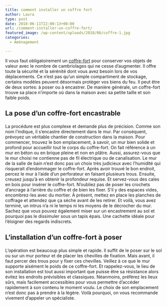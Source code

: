 ```yaml
---
title: comment installer un coffre fort
author: Laura
type: post
date: 2018-06-11T22:00:13+00:00
url: /comment-installer-un-coffre-fort/
featured_image: /wp-content/uploads/2018/06/coffre-1.jpg
categories:
  - Aménagement

---
```

Il vous faut obligatoirement un <a href="https://www.coffrefortplus.com/coffre-fort.html" target="_blank">coffre-fort</a> pour conserver vos objets de valeur avec le nombre de cambriolages qui ne cesse d’augmenter. Il offre toute la sécurité et la sérénité dont vous avez besoin lors de vos déplacements. Ce n’est pas qu’un simple compartiment de stockage, certains modèles peuvent désormais protéger vos biens du feu. Il peut être de deux sortes: à poser ou à encastrer. De manière générale, un coffre-fort trouve sa place n’importe où dans la maison avec sa petite taille et son faible poids.</p> 

## La pose d’un coffre-fort encastrable</p> 

La procédure est plus complexe et demande plus de précision. Comme son nom l’indique, il s’encastre directement dans le mur. Par conséquent, prévoyez un véritable chantier de construction dans la maison. Pour commencer, trouvez le bon emplacement, à savoir, un mur bien solide et profond pour accueillir tout le corps du coffre-fort. On fait référence à un mur en béton ou en brique pleine et non en plâtre. Aussi, assurez-vous que le mur choisi ne contienne pas de fil électrique ou de canalisation. Le mur de la salle de bain n’est donc pas un choix très judicieux avec l’humidité qui risquerait d’endommager le coffre-fort. Après avoir trouvé le bon endroit, percez le mur à l’aide d’un perforateur en faisant plusieurs trous. Ensuite, creusez jusqu’à en obtenir la profondeur requise. Et servez-vous des cales en bois pour insérer le coffre-fort. N’oubliez pas de poser les crochets d’ancrage à l’arrière du coffre et de bien les fixer. S’il y des espaces vides, encombrez-les avec du mortier. À présent, mettez en place les planches de coffrage et attendez que ça sèche avant de les retirer. Et voilà, vous avez terminé, un intrus n’a ni le temps ni les moyens de le décrocher du mur. Sachez que vous pouvez également miser sur un encastrement au sol et pourquoi pas le dissimuler sous un tapis épais. Une cachette idéale pour l’éloigner des regards indiscrets.</p> 

## L’installation d’un coffre-fort à poser</p> 

L’opération est beaucoup plus simple et rapide. Il suffit de le poser sur le sol ou sur un mur porteur et de placer les chevilles de fixation. Mais avant, il faut percer des trous pour y fixer ces chevilles. Veillez à ce que le mur supporte aisément le poids de ce coffre-fort. Et rappelez-vous, le lieu de son installation est tout aussi important que puisse être sa résistance alors évitez les endroits prévisibles et classiques. Néanmoins, préférez les lieux sûrs, mais facilement accessibles pour vous permettre d’accéder rapidement à son contenu le moment voulu. Le choix de son emplacement n’est donc pas à prendre à la légère. Voilà pourquoi, on vous recommande vivement d’appeler un spécialiste.